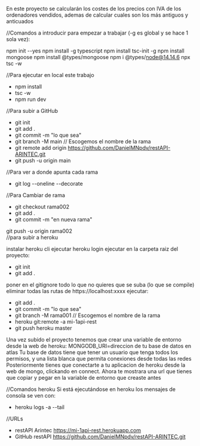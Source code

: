 En este proyecto se calcularán los costes de los precios con IVA de los ordenadores vendidos, ademas de calcular cuales son los más antiguos y anticuados

//Comandos a introducir para empezar a trabajar (-g es global y se hace 1 sola vez):

npm init --yes
npm install -g typescript
npm install tsc-init -g
npm install mongoose
npm install @types/mongoose
npm i @types/node@14.14.6
npx tsc -w

//Para ejecutar en local este trabajo
- npm install
- tsc -w
- npm run dev


//Para subir a GitHub
- git init
- git add .
- git commit -m "lo que sea"
- git branch -M main   // Escogemos el nombre de la rama
- git remote add origin https://github.com/DanielMNpdv/restAPI-ARINTEC.git
- git push -u origin main

//Para ver a donde apunta cada rama
- git log --oneline --decorate

//Para Cambiar de rama
- git checkout rama002
- git add .
- git commit -m "en nueva rama"

git push -u origin rama002   
//para subir a heroku

instalar heroku cli
ejecutar heroku login
ejecutar en la carpeta raiz del proyecto:
- git init
- git add .

poner en el gitignore todo lo que no quieres que se suba (lo que se compile)
eliminar todas las rutas de https://localhost:xxxx
ejecutar: 
- git add .
- git commit -m "lo que sea"
- git branch -M rama001   // Escogemos el nombre de la rama
- heroku git:remote -a mi-1api-rest
- git push heroku master

Una vez subido el proyecto tenemos que crear una variable de entorno desde la web de heroku:
MONGODB_URI=direccion de tu base de datos en atlas
Tu base de datos tiene que tener un usuario que tenga todos los permisos,
y una lista blanca que permita conexiones desde todas las redes
Posteriormente tienes que conectarte a tu aplicacion de heroku desde la web de mongo, clickando en connect.
Ahora te mostrara una url que tienes que copiar y pegar en la variable de entorno que creaste antes

//Comandos heroku
Si está ejecutándose en heroku los mensajes de consola se ven con:
- heroku logs -a <APP> --tail

//URLs
- restAPI Arintec
https://mi-1api-rest.herokuapp.com
- GitHub restAPI
https://github.com/DanielMNpdv/restAPI-ARINTEC.git